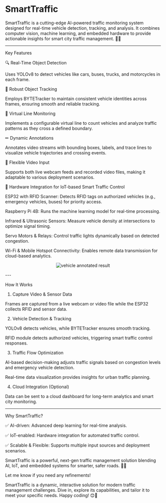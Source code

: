 # SmartTraffic

SmartTraffic is a cutting-edge AI-powered traffic monitoring system designed for real-time vehicle detection, tracking, and analysis. It combines computer vision, machine learning, and embedded hardware to provide actionable insights for smart city traffic management. 🚦🚗


---

Key Features

🔍 Real-Time Object Detection

Uses YOLOv8 to detect vehicles like cars, buses, trucks, and motorcycles in each frame.


🔄 Robust Object Tracking

Employs BYTETracker to maintain consistent vehicle identities across frames, ensuring smooth and reliable tracking.


📏 Virtual Line Monitoring

Implements a configurable virtual line to count vehicles and analyze traffic patterns as they cross a defined boundary.


✏ Dynamic Annotations

Annotates video streams with bounding boxes, labels, and trace lines to visualize vehicle trajectories and crossing events.


🎥 Flexible Video Input

Supports both live webcam feeds and recorded video files, making it adaptable to various deployment scenarios.


📡 Hardware Integration for IoT-based Smart Traffic Control

ESP32 with RFID Scanner: Detects RFID tags on authorized vehicles (e.g., emergency vehicles, buses) for priority access.

Raspberry Pi 4B: Runs the machine learning model for real-time processing.

Infrared & Ultrasonic Sensors: Measure vehicle density at intersections to optimize signal timing.

Servo Motors & Relays: Control traffic lights dynamically based on detected congestion.

Wi-Fi & Mobile Hotspot Connectivity: Enables remote data transmission for cloud-based analytics.

<p align="center">
  <img src="https://github.com/user-attachments/assets/19dab802-94ab-4a57-9201-35ecf5c35180" alt="vehicle annotated result">
</p>
---

How It Works

1. Capture Video & Sensor Data

Frames are captured from a live webcam or video file while the ESP32 collects RFID and sensor data.



2. Vehicle Detection & Tracking

YOLOv8 detects vehicles, while BYTETracker ensures smooth tracking.

RFID module detects authorized vehicles, triggering smart traffic control responses.



3. Traffic Flow Optimization

AI-based decision-making adjusts traffic signals based on congestion levels and emergency vehicle detection.

Real-time data visualization provides insights for urban traffic planning.



4. Cloud Integration (Optional)

Data can be sent to a cloud dashboard for long-term analytics and smart city monitoring.





---

Why SmartTraffic?

✅ AI-driven: Advanced deep learning for real-time analysis.

✅ IoT-enabled: Hardware integration for automated traffic control.

✅ Scalable & Flexible: Supports multiple input sources and deployment scenarios.


SmartTraffic is a powerful, next-gen traffic management solution blending AI, IoT, and embedded systems for smarter, safer roads. 🚀💡

Let me know if you need any refinements!


SmartTraffic is a dynamic, interactive solution for modern traffic management challenges. Dive in, explore its capabilities, and tailor it to meet your specific needs. Happy coding! 😊🚀
